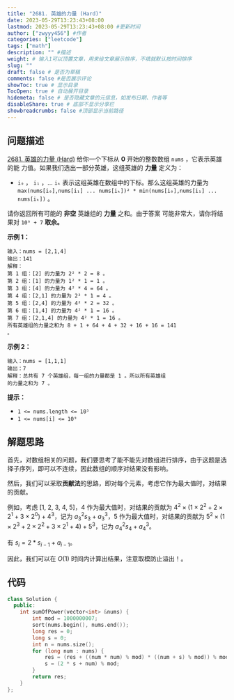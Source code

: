 ```yaml
---
title: "2681. 英雄的力量 (Hard)"
date: 2023-05-29T13:23:43+08:00
lastmod: 2023-05-29T13:23:43+08:00 #更新时间
author: ["zwyyy456"] #作者
categories: ["leetcode"]
tags: ["math"]
description: "" #描述
weight: # 输入1可以顶置文章，用来给文章展示排序，不填就默认按时间排序
slug: ""
draft: false # 是否为草稿
comments: false #是否展示评论
showToc: true # 显示目录
TocOpen: true # 自动展开目录
hidemeta: false # 是否隐藏文章的元信息，如发布日期、作者等
disableShare: true # 底部不显示分享栏
showbreadcrumbs: false #顶部显示当前路径
---
```

## 问题描述
[2681. 英雄的力量 (Hard)](https://leetcode.cn/problems/power-of-heroes/)
给你一个下标从 **0** 开始的整数数组 `nums` ，它表示英雄的能
力值。如果我们选出一部分英雄，这组英雄的 **力量** 定义为：

- `i₀` ， `i₁` ，... `iₖ` 表示这组英雄在数组中的下标。那么这组英雄的力量为 `max(nums[i₀],nums[i₁] ... nums[iₖ])² * min(nums[i₀],nums[i₁] ... nums[iₖ])` 。

请你返回所有可能的 **非空** 英雄组的 **力量** 之和。由于答案
可能非常大，请你将结果对 `10⁹ + 7` **取余。**

**示例 1：**

```
输入：nums = [2,1,4]
输出：141
解释：
第 1 组：[2] 的力量为 2² * 2 = 8 。
第 2 组：[1] 的力量为 1² * 1 = 1 。
第 3 组：[4] 的力量为 4² * 4 = 64 。
第 4 组：[2,1] 的力量为 2² * 1 = 4 。
第 5 组：[2,4] 的力量为 4² * 2 = 32 。
第 6 组：[1,4] 的力量为 4² * 1 = 16 。
第 7 组：[2,1,4] 的力量为 4² * 1 = 16 。
所有英雄组的力量之和为 8 + 1 + 64 + 4 + 32 + 16 + 16 = 141 
。

```

**示例 2：**

```
输入：nums = [1,1,1]
输出：7
解释：总共有 7 个英雄组，每一组的力量都是 1 。所以所有英雄组
的力量之和为 7 。

```

**提示：**

- `1 <= nums.length <= 10⁵`
- `1 <= nums[i] <= 10⁹`

## 解题思路
首先，对数组相关的问题，我们要思考了能不能先对数组进行排序，由于这题是选择子序列，即可以不连续，因此数组的顺序对结果没有影响。

然后，我们可以采取**贡献法**的思路，即对每个元素，考虑它作为最大值时，对结果的贡献。

例如，考虑 $[1,\ 2,\ 3,\ 4,\ 5]$，$4$ 作为最大值时，对结果的贡献为 $4^2 \times(1 \times 2^2 + 2\times 2^1 + 3 \times 2^0 ) + 4^3$，记为 $a_3^2 s_3 + a_3^3$，$5$ 作为最大值时，对结果的贡献为 $5^2\times (1\times 2^3 + 2\times 2^2+ 3\times2^1 + 4) + 5^3$，记为 $a_4^2 s_4 + a_4^3$。

有 $s_i = 2 * s_{i - 1} + a_{i - 1}$。

因此，我们可以在 $O(1)$ 时间内计算出结果，注意取模防止溢出！。

## 代码
```cpp
class Solution {
  public:
    int sumOfPower(vector<int> &nums) {
        int mod = 1000000007;
        sort(nums.begin(), nums.end());
        long res = 0;
        long s = 0;
        int n = nums.size();
        for (long num : nums) {
            res = (res + ((num * num) % mod) * ((num + s) % mod)) % mod; // 防止溢出
            s = (2 * s + num) % mod;
        }
        return res;
    }
};
```

